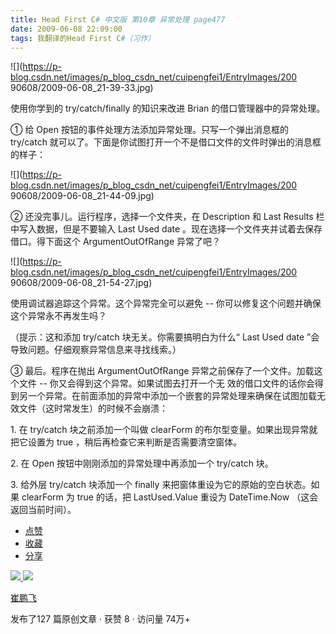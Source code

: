 ```yaml
---
title: Head First C# 中文版 第10章 异常处理 page477
date: 2009-06-08 22:09:00
tags: 我翻译的Head First C#（习作）
---
```

![](https://p-blog.csdn.net/images/p_blog_csdn_net/cuipengfei1/EntryImages/200
90608/2009-06-08_21-39-33.jpg)

使用你学到的  try/catch/finally  的知识来改进  Brian  的借口管理器中的异常处理。

  

①  给  Open  按钮的事件处理方法添加异常处理。只写一个弹出消息框的  try/catch
就可以了。下面是你试图打开一个不是借口文件的文件时弹出的消息框的样子：

  

![](https://p-blog.csdn.net/images/p_blog_csdn_net/cuipengfei1/EntryImages/200
90608/2009-06-08_21-44-09.jpg)

②  还没完事儿。运行程序，选择一个文件夹，在  Description  和  Last Results  栏中写入数据，但是不要输入  Last
Used date  。现在选择一个文件夹并试着去保存借口。得下面这个  ArgumentOutOfRange  异常了吧？

  

![](https://p-blog.csdn.net/images/p_blog_csdn_net/cuipengfei1/EntryImages/200
90608/2009-06-08_21-54-27.jpg)

使用调试器追踪这个异常。这个异常完全可以避免  \--  你可以修复这个问题并确保这个异常永不再发生吗？

（提示：这和添加  try/catch  块无关。你需要搞明白为什么“  Last Used date  ”会导致问题。仔细观察异常信息来寻找线索。）

  

③  最后。程序在抛出  ArgumentOutOfRange  异常之前保存了一个文件。加载这个文件  \--  你又会得到这个异常。如果试图去打开一个无
效的借口文件的话你会得到另一个异常。在前面添加的异常中添加一个嵌套的异常处理来确保在试图加载无效文件（这时常发生）的时候不会崩溃：

  

1\.  在  try/catch  块之前添加一个叫做  clearForm  的布尔型变量。如果出现异常就把它设置为  true
，稍后再检查它来判断是否需要清空窗体。

  

2\.  在  Open  按钮中刚刚添加的异常处理中再添加一个  try/catch  块。

  

3\.  给外层  try/catch  块添加一个  finally  来把窗体重设为它的原始的空白状态。如果  clearForm  为  true
的话，把  LastUsed.Value  重设为  DateTime.Now  （这会返回当前时间）。

  * [ 点赞  ](javascript:;)
  * [ 收藏  ](javascript:;)
  * [ 分享 ](javascript:;)

[ ![](https://profile.csdnimg.cn/5/2/5/3_cuipengfei1)
![](https://g.csdnimg.cn/static/user-reg-year/1x/11.png)
](https://blog.csdn.net/cuipengfei1)

[ 崔鹏飞 ](https://blog.csdn.net/cuipengfei1)

发布了127 篇原创文章  ·  获赞 8  ·  访问量 74万+

